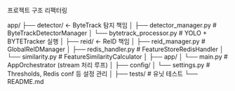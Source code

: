프로젝트 구조 리팩터링

app/
├── detector/                      ← ByteTrack 탐지 책임
│   ├── detector_manager.py        # ByteTrackDetectorManager
│   └── bytetrack_processor.py     # YOLO + BYTETracker 실행
│
├── reid/                          ← ReID 책임
│   ├── reid_manager.py            # GlobalReIDManager
│   ├── redis_handler.py           # FeatureStoreRedisHandler
│   └── similarity.py              # FeatureSimilarityCalculator
│
├── app/
│   └── main.py                    # AppOrchestrator (stream 처리 루프)
│
├── config/
│   └── settings.py                # Thresholds, Redis conf 등 설정 관리
│
├── tests/                         # 유닛 테스트
└── README.md
